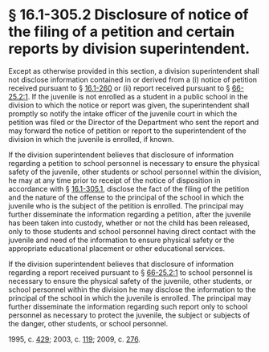 # § 16.1-305.2 Disclosure of notice of the filing of a petition and certain reports by division superintendent.

<p>Except as otherwise provided in this section, a division superintendent shall not disclose information contained in or derived from a (i) notice of petition received pursuant to § <a href='http://law.lis.virginia.gov/vacode/16.1-260/'>16.1-260</a> or (ii) report received pursuant to § <a href='http://law.lis.virginia.gov/vacode/66-25.2:1/'>66-25.2:1</a>. If the juvenile is not enrolled as a student in a public school in the division to which the notice or report was given, the superintendent shall promptly so notify the intake officer of the juvenile court in which the petition was filed or the Director of the Department who sent the report and may forward the notice of petition or report to the superintendent of the division in which the juvenile is enrolled, if known.</p><p>If the division superintendent believes that disclosure of information regarding a petition to school personnel is necessary to ensure the physical safety of the juvenile, other students or school personnel within the division, he may at any time prior to receipt of the notice of disposition in accordance with § <a href='http://law.lis.virginia.gov/vacode/16.1-305.1/'>16.1-305.1</a>, disclose the fact of the filing of the petition and the nature of the offense to the principal of the school in which the juvenile who is the subject of the petition is enrolled. The principal may further disseminate the information regarding a petition, after the juvenile has been taken into custody, whether or not the child has been released, only to those students and school personnel having direct contact with the juvenile and need of the information to ensure physical safety or the appropriate educational placement or other educational services.</p><p>If the division superintendent believes that disclosure of information regarding a report received pursuant to § <a href='http://law.lis.virginia.gov/vacode/66-25.2:1/'>66-25.2:1</a> to school personnel is necessary to ensure the physical safety of the juvenile, other students, or school personnel within the division he may disclose the information to the principal of the school in which the juvenile is enrolled. The principal may further disseminate the information regarding such report only to school personnel as necessary to protect the juvenile, the subject or subjects of the danger, other students, or school personnel.</p><p>1995, c. <a href='http://lis.virginia.gov/cgi-bin/legp604.exe?951+ful+CHAP0429'>429</a>; 2003, c. <a href='http://lis.virginia.gov/cgi-bin/legp604.exe?031+ful+CHAP0119'>119</a>; 2009, c. <a href='http://lis.virginia.gov/cgi-bin/legp604.exe?091+ful+CHAP0276'>276</a>.</p>